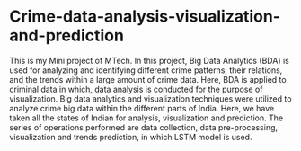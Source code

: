 # Crime-data-analysis-visualization-and-prediction
This is my Mini project of MTech. In this project, Big Data Analytics (BDA) is used for analyzing and identifying different crime patterns, their relations, and the trends within a large amount of crime data. Here, BDA is applied to criminal data in which, data analysis is conducted for the purpose of visualization. Big data analytics and visualization techniques were utilized to analyze crime big data within the different parts of India. Here, we have taken all the states of Indian for analysis, visualization and prediction. The series of operations performed are data collection, data pre-processing, visualization and trends prediction, in which LSTM model is used. 
